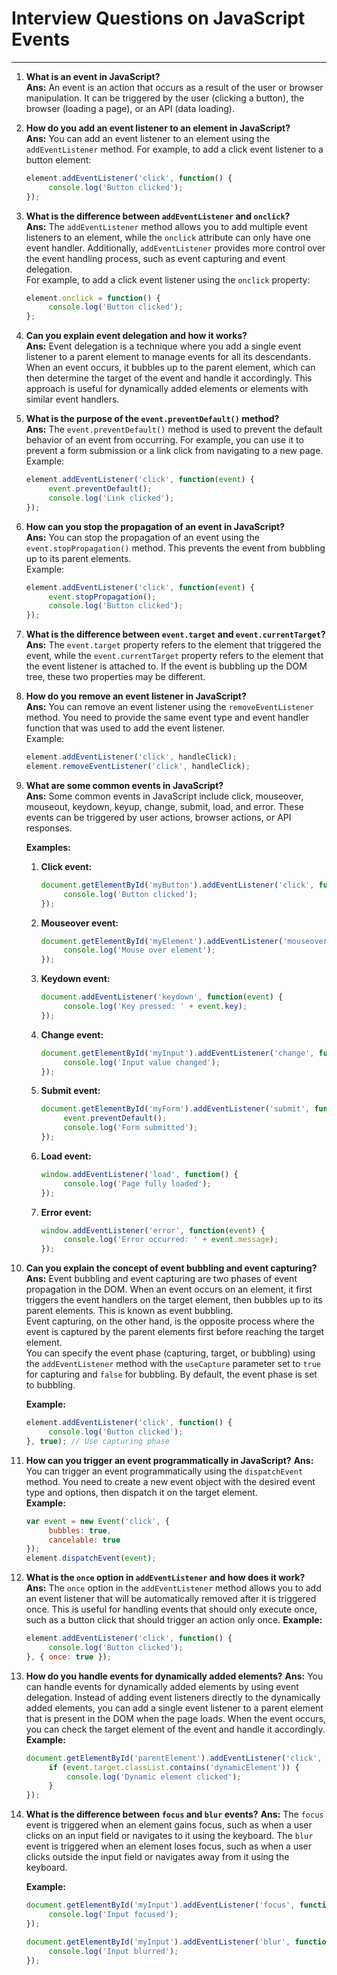 # Interview Questions on JavaScript Events

---

1. **What is an event in JavaScript?**  
    **Ans:** An event is an action that occurs as a result of the user or browser manipulation. It can be triggered by the user (clicking a button), the browser (loading a page), or an API (data loading).

2. **How do you add an event listener to an element in JavaScript?**  
    **Ans:** You can add an event listener to an element using the `addEventListener` method. For example, to add a click event listener to a button element:
    ```javascript
    element.addEventListener('click', function() {
         console.log('Button clicked');
    });
    ```

3. **What is the difference between `addEventListener` and `onclick`?**  
    **Ans:** The `addEventListener` method allows you to add multiple event listeners to an element, while the `onclick` attribute can only have one event handler. Additionally, `addEventListener` provides more control over the event handling process, such as event capturing and event delegation.  
    For example, to add a click event listener using the `onclick` property:
    ```javascript
    element.onclick = function() {
         console.log('Button clicked');
    };
    ```

4. **Can you explain event delegation and how it works?**  
    **Ans:** Event delegation is a technique where you add a single event listener to a parent element to manage events for all its descendants. When an event occurs, it bubbles up to the parent element, which can then determine the target of the event and handle it accordingly. This approach is useful for dynamically added elements or elements with similar event handlers.

5. **What is the purpose of the `event.preventDefault()` method?**  
    **Ans:** The `event.preventDefault()` method is used to prevent the default behavior of an event from occurring. For example, you can use it to prevent a form submission or a link click from navigating to a new page.  
    Example:
    ```javascript
    element.addEventListener('click', function(event) {
         event.preventDefault();
         console.log('Link clicked');
    });
    ```

6. **How can you stop the propagation of an event in JavaScript?**  
    **Ans:** You can stop the propagation of an event using the `event.stopPropagation()` method. This prevents the event from bubbling up to its parent elements.  
    Example:
    ```javascript
    element.addEventListener('click', function(event) {
         event.stopPropagation();
         console.log('Button clicked');
    });
    ```

7. **What is the difference between `event.target` and `event.currentTarget`?**  
    **Ans:** The `event.target` property refers to the element that triggered the event, while the `event.currentTarget` property refers to the element that the event listener is attached to. If the event is bubbling up the DOM tree, these two properties may be different.

8. **How do you remove an event listener in JavaScript?**  
    **Ans:** You can remove an event listener using the `removeEventListener` method. You need to provide the same event type and event handler function that was used to add the event listener.  
    Example:
    ```javascript
    element.addEventListener('click', handleClick);
    element.removeEventListener('click', handleClick);
    ```

9. **What are some common events in JavaScript?**  
    **Ans:** Some common events in JavaScript include click, mouseover, mouseout, keydown, keyup, change, submit, load, and error. These events can be triggered by user actions, browser actions, or API responses.

    **Examples:**

    1. **Click event:**
        ```javascript
        document.getElementById('myButton').addEventListener('click', function() {
             console.log('Button clicked');
        });
        ```

    2. **Mouseover event:**
        ```javascript
        document.getElementById('myElement').addEventListener('mouseover', function() {
             console.log('Mouse over element');
        });
        ```

    3. **Keydown event:**
        ```javascript
        document.addEventListener('keydown', function(event) {
             console.log('Key pressed: ' + event.key);
        });
        ```

    4. **Change event:**
        ```javascript
        document.getElementById('myInput').addEventListener('change', function() {
             console.log('Input value changed');
        });
        ```

    5. **Submit event:**
        ```javascript
        document.getElementById('myForm').addEventListener('submit', function(event) {
             event.preventDefault();
             console.log('Form submitted');
        });
        ```

    6. **Load event:**
        ```javascript
        window.addEventListener('load', function() {
             console.log('Page fully loaded');
        });
        ```

    7. **Error event:**
        ```javascript
        window.addEventListener('error', function(event) {
             console.log('Error occurred: ' + event.message);
        });
        ```

10. **Can you explain the concept of event bubbling and event capturing?**
    **Ans:** Event bubbling and event capturing are two phases of event propagation in the DOM. When an event occurs on an element, it first triggers the event handlers on the target element, then bubbles up to its parent elements. This is known as event bubbling.  
    Event capturing, on the other hand, is the opposite process where the event is captured by the parent elements first before reaching the target element.  
    You can specify the event phase (capturing, target, or bubbling) using the `addEventListener` method with the `useCapture` parameter set to `true` for capturing and `false` for bubbling. By default, the event phase is set to bubbling.

    **Example:**
    ```javascript
    element.addEventListener('click', function() {
         console.log('Button clicked');
    }, true); // Use capturing phase
    ```
11. **How can you trigger an event programmatically in JavaScript?**
    **Ans:** You can trigger an event programmatically using the `dispatchEvent` method. You need to create a new event object with the desired event type and options, then dispatch it on the target element.  
    **Example:**
    ```javascript
    var event = new Event('click', {
         bubbles: true,
         cancelable: true
    });
    element.dispatchEvent(event);
    ```

12. **What is the `once` option in `addEventListener` and how does it work?**
    **Ans:** The `once` option in the `addEventListener` method allows you to add an event listener that will be automatically removed after it is triggered once. This is useful for handling events that should only 
    execute once, such as a button click that should trigger an action only once.
    **Example:**
    ```javascript   
    element.addEventListener('click', function() {
         console.log('Button clicked');
    }, { once: true });
    ```

13. **How do you handle events for dynamically added elements?**
    **Ans:** You can handle events for dynamically added elements by using event delegation. Instead of adding event listeners directly to the dynamically added elements, you can add a single event listener to a parent element that is present in the DOM when the page loads. When the event occurs, you can check the target element of the event and handle it accordingly.
    **Example:**
    ```javascript
    document.getElementById('parentElement').addEventListener('click', function(event) {
         if (event.target.classList.contains('dynamicElement')) {
             console.log('Dynamic element clicked');
         }
    });
    ```

14. **What is the difference between `focus` and `blur` events?**
    **Ans:** The `focus` event is triggered when an element gains focus, such as when a user clicks on an input field or navigates to it using the keyboard. The `blur` event is triggered when an element loses focus, such as when a user clicks outside the input field or navigates away from it using the keyboard.

    **Example:**
    ```javascript
    document.getElementById('myInput').addEventListener('focus', function() {
         console.log('Input focused');
    });

    document.getElementById('myInput').addEventListener('blur', function() {
         console.log('Input blurred');
    });
    ```

